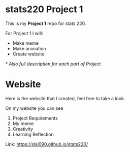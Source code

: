 # stats220 Project 1

This is my <b>Project 1</b> repo for stats 220.

For Project 1 I will:
<ul>
  <li>Make meme</li>
  <li>Make animation</li>
  <li>Create website</li>
</ul>

<em>* Also full description for each part of Project</em>

# Website

Here is the website that I created, feel free to take a look.

On my website you can see
<ol>
  <li>Project Requirements</li>
  <li>My meme</li>
  <li>Creativity</li>
  <li>Learning Reflection</li>
</ol>

Link: https://slai090.github.io/stats220/
